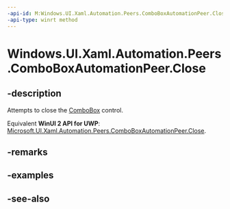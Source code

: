 ```yaml
---
-api-id: M:Windows.UI.Xaml.Automation.Peers.ComboBoxAutomationPeer.Close
-api-type: winrt method
---
```


<!-- Method syntax
public void Close()
-->

# Windows.UI.Xaml.Automation.Peers.ComboBoxAutomationPeer.Close

## -description
Attempts to close the [ComboBox](../windows.ui.xaml.controls/combobox.md) control.

Equivalent **WinUI 2 API for UWP**: [Microsoft.UI.Xaml.Automation.Peers.ComboBoxAutomationPeer.Close](/windows/winui/api/microsoft.ui.xaml.automation.peers.comboboxautomationpeer.close).

## -remarks

## -examples

## -see-also
